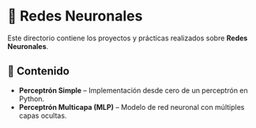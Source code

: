 # 🤖 Redes Neuronales

Este directorio contiene los proyectos y prácticas realizados sobre **Redes Neuronales**.

## 📌 Contenido
- **Perceptrón Simple** – Implementación desde cero de un perceptrón en Python.  
- **Perceptrón Multicapa (MLP)** – Modelo de red neuronal con múltiples capas ocultas.  
